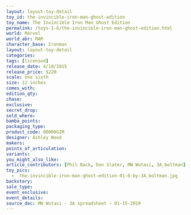```yaml
---
layout: layout-toy-detail 
toy_id: the-invincible-iron-man-ghost-edition
toy_name: The Invincible Iron Man Ghost Edition
permalink: /toys-1-6/the-invincible-iron-man-ghost-edition.html
world: Marvel
world_abr: MAR
character_base: Ironman
layout: layout-toy-detail
categories: 
tags: [licensed]
release_date: 4/18/2015
release_price: $220 
scale: one sixth
size: 12 inches
comes_with: 
edition_qty: 
chase: 
exclusive: 
secret_drop: 
sold_where: 
bamba_points: 
packaging_type: 
product_code: 00000GIM
designer: Ashley Wood
makers: 
points_of_articulation: 
variants: 
you_might_also_like: 
article_contributors: [Phil Back, Don Slater, MW Wutasi, 3A_boltman]
toy_pics: 
  -  the-invincible-iron-man-ghost-edition-01-6-by-3A_boltman.jpg
backstory: 
sale_type: 
event_exclusive: 
event_details: 
source_doc: MW Wutasi - 3A spreadsheet - 01-15-2019
---
```

